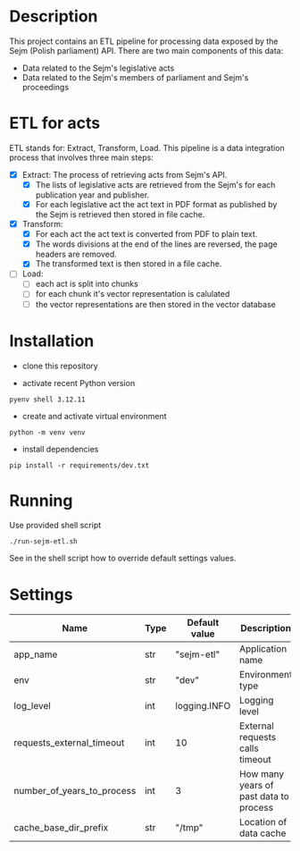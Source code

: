 # Description

This project contains an ETL pipeline for processing data exposed by the Sejm (Polish parliament) API.
There are two main components of this data:
- Data related to the Sejm's legislative acts
- Data related to the Sejm's members of parliament and Sejm's proceedings

# ETL for acts
ETL stands for: Extract, Transform, Load.
This pipeline is a data integration process that involves three main steps:

- [x] Extract:
    The process of retrieving acts from Sejm's API.
    - [x] The lists of legislative acts are retrieved from the Sejm's for each publication year and publisher.
    - [x] For each legislative act the act text in PDF format as published by the Sejm is retrieved then stored in file cache.

- [x] Transform:
    - [x] For each act the act text is converted from PDF to plain text.
    - [x] The words divisions at the end of the lines are reversed, the page headers are removed.
    - [x] The transformed text is then stored in a file cache.

- [ ] Load:
    - [ ] each act is split into chunks
    - [ ] for each chunk it's vector representation is calulated
    - [ ] the vector representations are then stored in the vector database

# Installation

- clone this repository

- activate recent Python version
```shell
pyenv shell 3.12.11
```

- create and activate virtual environment
```shell
python -m venv venv
```

- install dependencies
```shell
pip install -r requirements/dev.txt
```

# Running
Use provided shell script
```shell
./run-sejm-etl.sh
```

See in the shell script how to override default settings values.


# Settings
|            Name            | Type | Default value |              Description               |
| -------------------------- | ---- | ------------- | -------------------------------------- |
| app_name                   | str  | "sejm-etl"    | Application name                       |
| env                        | str  | "dev"         | Environment type                       |
| log_level                  | int  | logging.INFO  | Logging level                          |
| requests_external_timeout  | int  | 10            | External requests calls timeout        |
| number_of_years_to_process | int  | 3             | How many years of past data to process |
| cache_base_dir_prefix      | str  | "/tmp"        | Location of data cache                 |

